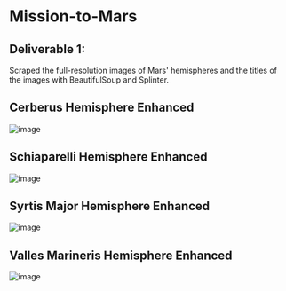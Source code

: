 # Mission-to-Mars




## Deliverable 1:
Scraped the full-resolution images of Mars' hemispheres and the titles of the images with BeautifulSoup and Splinter.

## Cerberus Hemisphere Enhanced
![image](https://user-images.githubusercontent.com/58860105/138615363-9e664af0-2e9a-4cb9-a80c-0aa133e913fe.png)

## Schiaparelli Hemisphere Enhanced
![image](https://user-images.githubusercontent.com/58860105/138615407-ee6fc8b8-7668-4871-a329-170cd8a840d4.png)

## Syrtis Major Hemisphere Enhanced
![image](https://user-images.githubusercontent.com/58860105/138615428-a9760137-c500-4212-aa83-cf56a1f0c987.png)

## Valles Marineris Hemisphere Enhanced
![image](https://user-images.githubusercontent.com/58860105/138615448-3d9c0cca-23b2-43de-898b-596e11c1b685.png)
